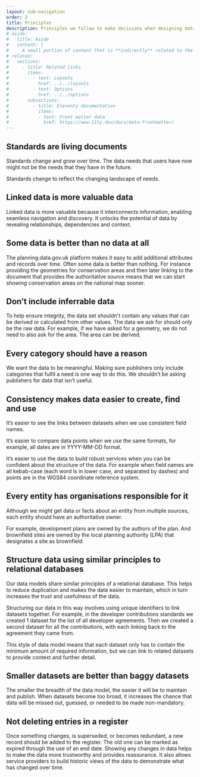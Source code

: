 ```yaml
---
layout: sub-navigation
order: 2
title: Principles
description: Principles we follow to make decisions when designing data standards.
# aside:
#   title: Aside
#   content: | 
#     A small portion of content that is **indirectly** related to the main content.
# related:
#   sections:
#     - title: Related links
#       items:
#         - text: Layouts
#           href: ../../layouts
#         - text: Options
#           href: ../../options
#       subsections:
#         - title: Eleventy documentation
#           items:
#           - text: Front matter data
#             href: https://www.11ty.dev/docs/data-frontmatter/
---
```


## Standards are living documents
Standards change and grow over time. The data needs that users have now might not be the needs that they have in the future.

Standards change to reflect the changing landscape of needs.

## Linked data is more valuable data
Linked data is more valuable because it interconnects information, enabling seamless navigation and discovery. It unlocks the potential of data by revealing relationships, dependencies and context.

## Some data is better than no data at all
The planning.data.gov.uk platform makes it easy to add additional attributes and records over time. Often some data is better than nothing. For instance providing the geometries for conservation areas and then later linking to the document that provides the authoritative source means that we can start showing conservation areas on the national map sooner.

## Don’t include inferrable data
To help ensure integrity, the data set shouldn't contain any values that can be derived or calculated from other values. The data we ask for should only be the raw data. For example, if we have asked for a geometry, we do not need to also ask for the area. The area can be derived.

## Every category should have a reason
We want the data to be meaningful. Making sure publishers only include categories that fulfil a need is one way to do this. We shouldn’t be asking publishers for data that isn’t useful.

## Consistency makes data easier to create, find and use
It’s easier to see the links between datasets when we use consistent field names. 

It’s easier to compare data points when we use the same formats, for example, all  dates are in YYYY-MM-DD format.

It’s easier to use the data to build robust services when you can be confident about the structure of the data. For example when field names are all kebab-case (each word is in lower case, and separated by dashes) and points are in the WGS84 coordinate reference system.

## Every entity has organisations responsible for it
Although we might get data or facts about an entity from multiple sources, each entity should have an authoritative owner.

For example, development plans are owned by the authors of the plan. And brownfield sites are owned by the local planning authority (LPA) that designates a site as brownfield.

## Structure data using similar principles to relational databases

Our data models share similar principles of a relational database. This helps to reduce duplication and makes the data easier to maintain, which in turn increases the trust and usefulness of the data.

Structuring our data in this way involves using unique identifiers to link datasets together. For example, in the developer contributions standards we created 1 dataset for the list of all developer agreements. Then we created a second dataset for all the contributions, with each linking back to the agreement they came from.

This style of data model means that each dataset only has to contain the minimum amount of required information, but we can link to related datasets to provide context and further detail.

## Smaller datasets are better than baggy datasets

The smaller the breadth of the data model, the easier it will be to maintain and publish. When datasets become too broad, it increases the chance that data will be missed out, guessed, or needed to be made non-mandatory. 

## Not deleting entries in a register
Once something changes, is superseded, or becomes redundant, a new record should be added to the register. The old one can be marked as expired through the use of an end date.
Showing any changes in data helps to make the data more trustworthy and provides reassurance. It also allows service providers to build historic views of the data to demonstrate what has changed over time.

